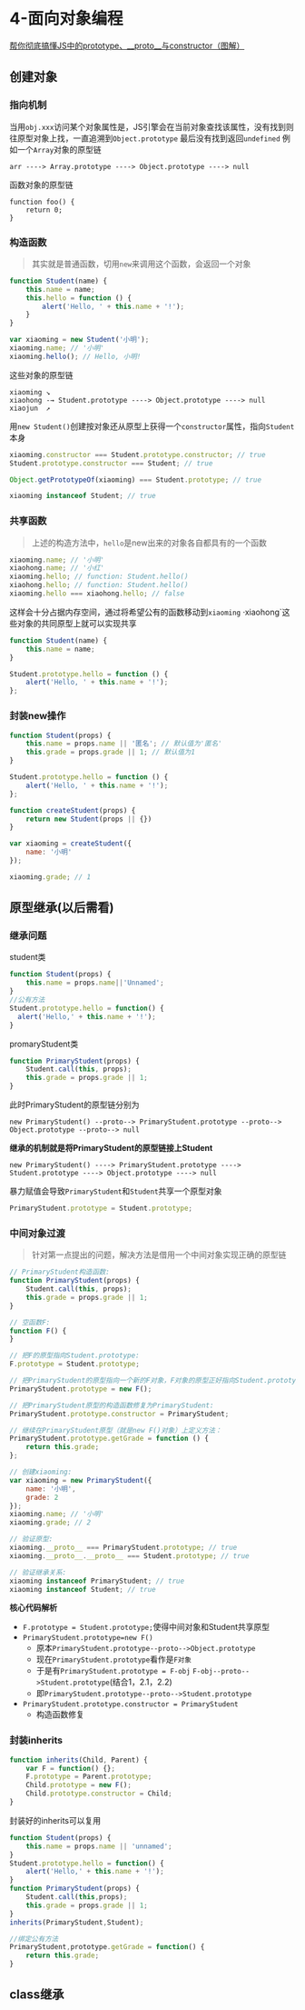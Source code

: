 # 4-面向对象编程
[帮你彻底搞懂JS中的prototype、__proto__与constructor（图解）](https://blog.csdn.net/cc18868876837/article/details/81211729)
## 创建对象

### 指向机制
当用`obj.xxx`访问某个对象属性是，JS引擎会在当前对象查找该属性，没有找到则往原型对象上找，一直追溯到`Object.prototype`
最后没有找到返回`undefined`
例如一个`Array`对象的原型链
```text
arr ----> Array.prototype ----> Object.prototype ----> null
```
函数对象的原型链
```text
function foo() {
    return 0;
}
```

### 构造函数
> 其实就是普通函数，切用`new`来调用这个函数，会返回一个对象
```javascript 1.8
function Student(name) {
    this.name = name;
    this.hello = function () {
        alert('Hello, ' + this.name + '!');
    }
}

var xiaoming = new Student('小明');
xiaoming.name; // '小明'
xiaoming.hello(); // Hello, 小明!
```

这些对象的原型链
```text
xiaoming ↘
xiaohong -→ Student.prototype ----> Object.prototype ----> null
xiaojun  ↗
```
用`new Student()`创建按对象还从原型上获得一个`constructor`属性，指向`Student`本身
```javascript 1.8
xiaoming.constructor === Student.prototype.constructor; // true
Student.prototype.constructor === Student; // true

Object.getPrototypeOf(xiaoming) === Student.prototype; // true

xiaoming instanceof Student; // true
```

### 共享函数
> 上述的构造方法中，`hello`是new出来的对象各自都具有的一个函数
```javascript 1.8
xiaoming.name; // '小明'
xiaohong.name; // '小红'
xiaoming.hello; // function: Student.hello()
xiaohong.hello; // function: Student.hello()
xiaoming.hello === xiaohong.hello; // false
```
这样会十分占据内存空间，通过将希望公有的函数移动到`xiaoming` ·xiaohong`这些对象的共同原型上就可以实现共享
```javascript 1.8
function Student(name) {
    this.name = name;
}

Student.prototype.hello = function () {
    alert('Hello, ' + this.name + '!');
};
```

### 封装new操作
```javascript 1.8
function Student(props) {
    this.name = props.name || '匿名'; // 默认值为'匿名'
    this.grade = props.grade || 1; // 默认值为1
}

Student.prototype.hello = function () {
    alert('Hello, ' + this.name + '!');
};

function createStudent(props) {
    return new Student(props || {})
}

var xiaoming = createStudent({
    name: '小明'
});

xiaoming.grade; // 1
```

## 原型继承(以后需看)

### 继承问题
student类
```javascript
function Student(props) {
    this.name = props.name||'Unnamed';
}
//公有方法
Student.prototype.hello = function() {
  alert('Hello,' + this.name + '!');
}
```

promaryStudent类
```javascript
function PrimaryStudent(props) {
    Student.call(this, props);
    this.grade = props.grade || 1;
}
```

此时PrimaryStudent的原型链分别为

`new PrimaryStudent() --proto--> PrimaryStudent.prototype --proto--> Object.prototype --proto--> null`

**继承的机制就是将PrimaryStudent的原型链接上Student**

`new PrimaryStudent() ----> PrimaryStudent.prototype ----> Student.prototype ----> Object.prototype ----> null`

暴力赋值会导致`PrimaryStudent`和`Student`共享一个原型对象
```javascript
PrimaryStudent.prototype = Student.prototype;
```

### 中间对象过渡
> 针对第一点提出的问题，解决方法是借用一个中间对象实现正确的原型链
```javascript
// PrimaryStudent构造函数:
function PrimaryStudent(props) {
    Student.call(this, props);
    this.grade = props.grade || 1;
}

// 空函数F:
function F() {
}

// 把F的原型指向Student.prototype:
F.prototype = Student.prototype;

// 把PrimaryStudent的原型指向一个新的F对象，F对象的原型正好指向Student.prototype:
PrimaryStudent.prototype = new F();

// 把PrimaryStudent原型的构造函数修复为PrimaryStudent:
PrimaryStudent.prototype.constructor = PrimaryStudent;

// 继续在PrimaryStudent原型（就是new F()对象）上定义方法：
PrimaryStudent.prototype.getGrade = function () {
    return this.grade;
};

// 创建xiaoming:
var xiaoming = new PrimaryStudent({
    name: '小明',
    grade: 2
});
xiaoming.name; // '小明'
xiaoming.grade; // 2

// 验证原型:
xiaoming.__proto__ === PrimaryStudent.prototype; // true
xiaoming.__proto__.__proto__ === Student.prototype; // true

// 验证继承关系:
xiaoming instanceof PrimaryStudent; // true
xiaoming instanceof Student; // true
```

**核心代码解析**
* `F.prototype = Student.prototype;`使得中间对象和Student共享原型
* `PrimaryStudent.prototype=new F()`
    * 原本`PrimaryStudent.prototype--proto-->Object.prototype`
    * 现在`PrimaryStudent.prototype`看作是`F对象`
    * 于是有`PrimaryStudent.prototype = F-obj` `F-obj--proto-->Student.prototype`(结合1，2.1，2.2)
    * 即`PrimaryStudent.prototype--proto-->Student.prototype`
* `PrimaryStudent.prototype.constructor = PrimaryStudent`
    * 构造函数修复

### 封装inherits
```javascript
function inherits(Child, Parent) {
    var F = function() {};
    F.prototype = Parent.prototype;
    Child.prototype = new F();
    Child.prototype.constructor = Child;
}
```

封装好的inherits可以复用
```javascript
function Student(props) {
    this.name = props.name || 'unnamed';
}
Student.prototype.hello = function() {
    alert('Hello,' + this.name + '!');
}
function PrimaryStudent(props) {
    Student.call(this,props);
    this.grade = props.grade || 1;
}
inherits(PrimaryStudent,Student);

//绑定公有方法
PrimaryStudent,prototype.getGrade = function() {
    return this.grade;
}
```


## class继承